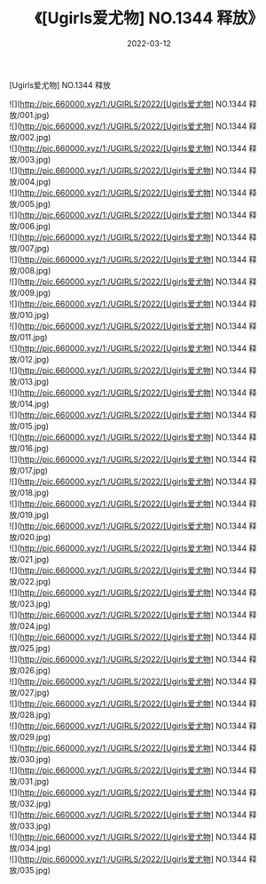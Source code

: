 ﻿---
layout: post
title:  《[Ugirls爱尤物] NO.1344 释放》
date:   2022-03-12
img: http://pic.660000.xyz/1:/UGIRLS/2022/[Ugirls爱尤物] NO.1344 释放/000.jpg
categories: [美女, 清纯, 唯美]
---

[Ugirls爱尤物] NO.1344 释放

 ![](http://pic.660000.xyz/1:/UGIRLS/2022/[Ugirls爱尤物] NO.1344 释放/001.jpg) <br>![](http://pic.660000.xyz/1:/UGIRLS/2022/[Ugirls爱尤物] NO.1344 释放/002.jpg) <br>![](http://pic.660000.xyz/1:/UGIRLS/2022/[Ugirls爱尤物] NO.1344 释放/003.jpg) <br>![](http://pic.660000.xyz/1:/UGIRLS/2022/[Ugirls爱尤物] NO.1344 释放/004.jpg) <br>![](http://pic.660000.xyz/1:/UGIRLS/2022/[Ugirls爱尤物] NO.1344 释放/005.jpg) <br>![](http://pic.660000.xyz/1:/UGIRLS/2022/[Ugirls爱尤物] NO.1344 释放/006.jpg) <br>![](http://pic.660000.xyz/1:/UGIRLS/2022/[Ugirls爱尤物] NO.1344 释放/007.jpg) <br>![](http://pic.660000.xyz/1:/UGIRLS/2022/[Ugirls爱尤物] NO.1344 释放/008.jpg) <br>![](http://pic.660000.xyz/1:/UGIRLS/2022/[Ugirls爱尤物] NO.1344 释放/009.jpg) <br>![](http://pic.660000.xyz/1:/UGIRLS/2022/[Ugirls爱尤物] NO.1344 释放/010.jpg) <br>![](http://pic.660000.xyz/1:/UGIRLS/2022/[Ugirls爱尤物] NO.1344 释放/011.jpg) <br>![](http://pic.660000.xyz/1:/UGIRLS/2022/[Ugirls爱尤物] NO.1344 释放/012.jpg) <br>![](http://pic.660000.xyz/1:/UGIRLS/2022/[Ugirls爱尤物] NO.1344 释放/013.jpg) <br>![](http://pic.660000.xyz/1:/UGIRLS/2022/[Ugirls爱尤物] NO.1344 释放/014.jpg) <br>![](http://pic.660000.xyz/1:/UGIRLS/2022/[Ugirls爱尤物] NO.1344 释放/015.jpg) <br>![](http://pic.660000.xyz/1:/UGIRLS/2022/[Ugirls爱尤物] NO.1344 释放/016.jpg) <br>![](http://pic.660000.xyz/1:/UGIRLS/2022/[Ugirls爱尤物] NO.1344 释放/017.jpg) <br>![](http://pic.660000.xyz/1:/UGIRLS/2022/[Ugirls爱尤物] NO.1344 释放/018.jpg) <br>![](http://pic.660000.xyz/1:/UGIRLS/2022/[Ugirls爱尤物] NO.1344 释放/019.jpg) <br>![](http://pic.660000.xyz/1:/UGIRLS/2022/[Ugirls爱尤物] NO.1344 释放/020.jpg) <br>![](http://pic.660000.xyz/1:/UGIRLS/2022/[Ugirls爱尤物] NO.1344 释放/021.jpg) <br>![](http://pic.660000.xyz/1:/UGIRLS/2022/[Ugirls爱尤物] NO.1344 释放/022.jpg) <br>![](http://pic.660000.xyz/1:/UGIRLS/2022/[Ugirls爱尤物] NO.1344 释放/023.jpg) <br>![](http://pic.660000.xyz/1:/UGIRLS/2022/[Ugirls爱尤物] NO.1344 释放/024.jpg) <br>![](http://pic.660000.xyz/1:/UGIRLS/2022/[Ugirls爱尤物] NO.1344 释放/025.jpg) <br>![](http://pic.660000.xyz/1:/UGIRLS/2022/[Ugirls爱尤物] NO.1344 释放/026.jpg) <br>![](http://pic.660000.xyz/1:/UGIRLS/2022/[Ugirls爱尤物] NO.1344 释放/027.jpg) <br>![](http://pic.660000.xyz/1:/UGIRLS/2022/[Ugirls爱尤物] NO.1344 释放/028.jpg) <br>![](http://pic.660000.xyz/1:/UGIRLS/2022/[Ugirls爱尤物] NO.1344 释放/029.jpg) <br>![](http://pic.660000.xyz/1:/UGIRLS/2022/[Ugirls爱尤物] NO.1344 释放/030.jpg) <br>![](http://pic.660000.xyz/1:/UGIRLS/2022/[Ugirls爱尤物] NO.1344 释放/031.jpg) <br>![](http://pic.660000.xyz/1:/UGIRLS/2022/[Ugirls爱尤物] NO.1344 释放/032.jpg) <br>![](http://pic.660000.xyz/1:/UGIRLS/2022/[Ugirls爱尤物] NO.1344 释放/033.jpg) <br>![](http://pic.660000.xyz/1:/UGIRLS/2022/[Ugirls爱尤物] NO.1344 释放/034.jpg) <br>![](http://pic.660000.xyz/1:/UGIRLS/2022/[Ugirls爱尤物] NO.1344 释放/035.jpg) <br>